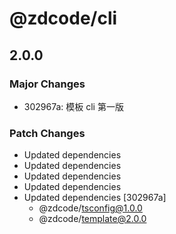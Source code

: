 # @zdcode/cli

## 2.0.0

### Major Changes

- 302967a: 模板 cli 第一版

### Patch Changes

- Updated dependencies
- Updated dependencies
- Updated dependencies
- Updated dependencies
- Updated dependencies [302967a]
  - @zdcode/tsconfig@1.0.0
  - @zdcode/template@2.0.0

